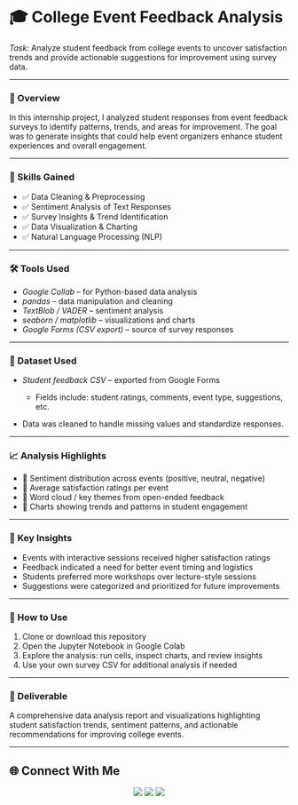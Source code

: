 # 🎓 College Event Feedback Analysis 

*Task:* Analyze student feedback from college events to uncover satisfaction trends and provide actionable suggestions for improvement using survey data.

---

### 📝 Overview

In this internship project, I analyzed student responses from event feedback surveys to identify patterns, trends, and areas for improvement. The goal was to generate insights that could help event organizers enhance student experiences and overall engagement.

---

### 🧠 Skills Gained

* ✅ Data Cleaning & Preprocessing
* ✅ Sentiment Analysis of Text Responses
* ✅ Survey Insights & Trend Identification
* ✅ Data Visualization & Charting
* ✅ Natural Language Processing (NLP)

---

### 🛠 Tools Used

* *Google Collab* – for Python-based data analysis
* *pandas* – data manipulation and cleaning
* *TextBlob / VADER* – sentiment analysis
* *seaborn / matplotlib* – visualizations and charts
* *Google Forms (CSV export)* – source of survey responses

---

### 📂 Dataset Used

* *Student feedback CSV* – exported from Google Forms

  * Fields include: student ratings, comments, event type, suggestions, etc.
* Data was cleaned to handle missing values and standardize responses.

---

### 📈 Analysis Highlights

* 🔹 Sentiment distribution across events (positive, neutral, negative)
* 🔹 Average satisfaction ratings per event
* 🔹 Word cloud / key themes from open-ended feedback
* 🔹 Charts showing trends and patterns in student engagement

---

### 🎯 Key Insights

* Events with interactive sessions received higher satisfaction ratings
* Feedback indicated a need for better event timing and logistics
* Students preferred more workshops over lecture-style sessions
* Suggestions were categorized and prioritized for future improvements

---

### 🚀 How to Use

1. Clone or download this repository
2. Open the Jupyter Notebook in Google Colab
3. Explore the analysis: run cells, inspect charts, and review insights
4. Use your own survey CSV for additional analysis if needed

---

### 📌 Deliverable

A comprehensive data analysis report and visualizations highlighting student satisfaction trends, sentiment patterns, and actionable recommendations for improving college events.

---

## 🌐 Connect With Me

<p align="center">
  <a href="https://github.com/Anna-Simmi"><img src="https://img.shields.io/badge/GitHub-%23121011.svg?&style=for-the-badge&logo=github&logoColor=white" /></a>
  <a href="https://www.linkedin.com/in/anna-simmi-m-d-797ba8339"><img src="https://img.shields.io/badge/LinkedIn-%230077B5.svg?&style=for-the-badge&logo=linkedin&logoColor=white" /></a>
  <a href="annasimmim@gmail.com"><img src="https://img.shields.io/badge/Email-D14836?style=for-the-badge&logo=gmail&logoColor=white" /></a>
</p>  

